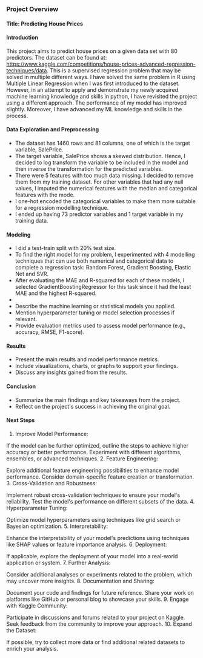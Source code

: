 ### Project Overview
#### Title: Predicting House Prices

#### Introduction
This project aims to predict house prices on a given data set with 80 predictors. The dataset can be found at: https://www.kaggle.com/competitions/house-prices-advanced-regression-techniques/data. This is a supervised regression problem that may be solved in multiple different ways. I have solved the same problem in R using Multiple Linear Regression when I was first introduced to the dataset. However, in an attempt to apply and demonstrate my newly acquired machine learning knowledge and skills in python, I have revisited the project using a different approach. The performance of my model has improved slightly. Moreover, I have advanced my ML knowledge and skills in the process. 

#### Data Exploration and Preprocessing
- The dataset has 1460 rows and 81 columns, one of which is the target variable, SalePrice.
- The target variable, SalePrice shows a skewed distribution. Hence, I decided to log transform the variable to be included in the model and then inverse the transformation for the predicted variables.
- There were 5 features with too much data missing. I decided to remove them from my training dataset. For other variables that had any null values, I imputed the numerical features with the median and categorical features with the mode.
- I one-hot encoded the categorical variables to make them more suitable for a regression modelling technique.
- I ended up having 73 predictor variables and 1 target variable in my training data. 

#### Modeling
- I did a test-train split with 20% test size.
- To find the right model for my problem, I experimented with 4 modelling techniques that can use both numerical and categorical data to complete a regression task: Random Forest, Gradient Boosting, Elastic Net and SVR.
- After evaluating the MAE and R-squared for each of these models, I selected GradientBoostingRegressor for this task since it had the least MAE and the highest R-squared.
- 
- Describe the machine learning or statistical models you applied.
- Mention hyperparameter tuning or model selection processes if relevant.
- Provide evaluation metrics used to assess model performance (e.g., accuracy, RMSE, F1-score).

#### Results
-  Present the main results and model performance metrics.
-  Include visualizations, charts, or graphs to support your findings.
-  Discuss any insights gained from the results.

#### Conclusion
-  Summarize the main findings and key takeaways from the project.
-  Reflect on the project's success in achieving the original goal.

#### Next Steps
1. Improve Model Performance:

If the model can be further optimized, outline the steps to achieve higher accuracy or better performance.
Experiment with different algorithms, ensembles, or advanced techniques.
2. Feature Engineering:

Explore additional feature engineering possibilities to enhance model performance.
Consider domain-specific feature creation or transformation.
3. Cross-Validation and Robustness:

Implement robust cross-validation techniques to ensure your model's reliability.
Test the model's performance on different subsets of the data.
4. Hyperparameter Tuning:

Optimize model hyperparameters using techniques like grid search or Bayesian optimization.
5. Interpretability:

Enhance the interpretability of your model's predictions using techniques like SHAP values or feature importance analysis.
6. Deployment:

If applicable, explore the deployment of your model into a real-world application or system.
7. Further Analysis:

Consider additional analyses or experiments related to the problem, which may uncover more insights.
8. Documentation and Sharing:

Document your code and findings for future reference.
Share your work on platforms like GitHub or personal blog to showcase your skills.
9. Engage with Kaggle Community:

Participate in discussions and forums related to your project on Kaggle.
Seek feedback from the community to improve your approach.
10. Expand the Dataset:

If possible, try to collect more data or find additional related datasets to enrich your analysis.
